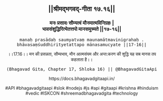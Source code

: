 <center><h2>||श्रीमद्‍भगवद्‍-गीता १७.१६||</h2>
<h3>मनः प्रसादः सौम्यत्वं मौनमात्मविनिग्रहः |<br/>भावसंशुद्धिरित्येतत्तपो मानसमुच्यते ||१७-१६||</h3>
<pre>manaḥ prasādaḥ saumyatvaṃ maunamātmavinigrahaḥ .<br/>bhāvasaṃśuddhirityetattapo mānasamucyate ||17-16||</pre>
<p>।।17.16।। मन की प्रसन्नता, सौम्यभाव, मौन आत्मसंयम और अन्त:करण की शुद्धि यह सब मानस तप कहलाता है।।</p>
<pre>(Bhagavad Gita, Chapter 17, Shloka 16) || @BhagavadGitaApi</pre><p>https://docs.bhagavadgitaapi.in/</p><p>#API #bhagavadgitaapi #slok #nodejs #js #api #gitaapi #krishna #hinduism #vedic #ISKCON #shreemadbhagavadgita #technology</p></center>